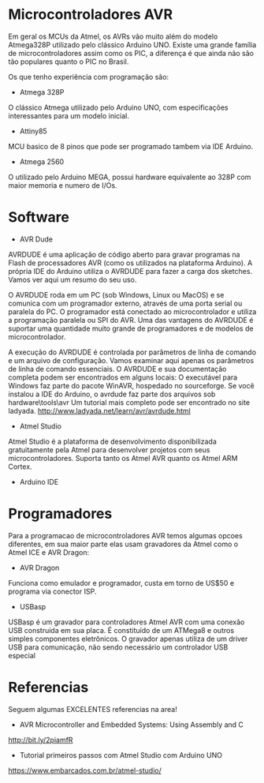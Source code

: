 # Microcontroladores AVR

Em geral os MCUs da Atmel, os AVRs vão muito além do modelo Atmega328P utilizado pelo clássico Arduino UNO. Existe uma grande família de microcontroladores assim como os PIC, a diferença é que ainda não são tão populares quanto o PIC no Brasil.

Os que tenho experiência com programação são:

- Atmega 328P

O clássico Atmega utilizado pelo Arduino UNO, com especificações interessantes para um modelo inicial.

- Attiny85

MCU basico de 8 pinos que pode ser programado tambem via IDE Arduino. 

- Atmega 2560

O utilizado pelo Arduino MEGA, possui hardware equivalente ao 328P com maior memoria e numero de I/Os. 

# Software

- AVR Dude

AVRDUDE é uma aplicação de código aberto para gravar programas na Flash de processadores AVR (como os utilizados na plataforma Arduino). A própria IDE do Arduino utiliza o AVRDUDE para fazer a carga dos sketches. Vamos ver aqui um resumo do seu uso.

O AVRDUDE roda em um PC (sob Windows, Linux ou MacOS) e se comunica com um programador externo, através de uma porta serial ou paralela do PC. O programador está conectado ao microcontrolador e utiliza a programação paralela ou SPI do AVR. Uma das vantagens do AVRDUDE é suportar uma quantidade muito grande de programadores e de modelos de microcontrolador.

A execução do AVRDUDE é controlada por parâmetros de linha de comando e um arquivo de configuração. Vamos examinar aqui apenas os parâmetros de linha de comando essenciais. O AVRDUDE e sua documentação completa podem ser encontrados em alguns locais:
O executável para Windows faz parte do pacote WinAVR, hospedado no sourceforge.
Se você instalou a IDE do Arduino, o avrdude faz parte dos arquivos sob hardware\tools\avr
Um tutorial mais completo pode ser encontrado no site ladyada. http://www.ladyada.net/learn/avr/avrdude.html 

- Atmel Studio

Atmel Studio é a plataforma de desenvolvimento disponibilizada gratuitamente pela Atmel para desenvolver projetos com seus microcontroladores. Suporta tanto os Atmel AVR quanto os Atmel ARM Cortex.

- Arduino IDE

# Programadores

 Para a programacao de microcontroladores AVR temos algumas opcoes diferentes,
 em sua maior parte elas usam gravadores da Atmel como o Atmel ICE e AVR Dragon:
 
 - AVR Dragon
 
Funciona como emulador e programador, custa em torno de US$50 e programa via conector ISP. 
 
 - USBasp
 
USBasp é um gravador para controladores Atmel AVR com uma conexão USB construída em sua placa.
É constituído de um ATMega8 e outros simples componentes eletrônicos. O gravador apenas utiliza de um driver USB para comunicação, não sendo necessário um controlador USB especial

# Referencias

 Seguem algumas EXCELENTES referencias na area! 

- AVR Microcontroller and Embedded Systems: Using Assembly and C

http://bit.ly/2piamfR

- Tutorial primeiros passos com Atmel Studio com Arduino UNO

https://www.embarcados.com.br/atmel-studio/
